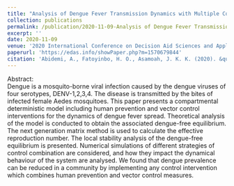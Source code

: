 ```yaml
---
title: "Analysis of Dengue Fever Transmission Dynamics with Multiple Controls: A Mathematical Approach"
collection: publications
permalink: /publication/2020-11-09-Analysis of Dengue Fever Transmission Dynamics with Multiple Controls: A Mathematical Approach
excerpt: ''
date: 2020-11-09
venue: '2020 International Conference on Decision Aid Sciences and Application (DASA)'
paperurl: 'https://edas.info/showPaper.php?m=1570679844'
citation: 'Abidemi, A., Fatoyinbo, H. O., Asamoah, J. K. K. (2020). &quot;Analysis of Dengue Fever Transmission Dynamics with Multiple Controls: A Mathematical Approach&quot; <i>IEEE Xplore</i>. .'
---
```

Abstract:  	
Dengue is a mosquito-borne viral infection caused by the dengue viruses of four serotypes, DENV-1,2,3,4. The disease is transmitted by the bites of infected female Aedes mosquitoes. This paper presents a compartmental deterministic model including human prevention and vector control interventions for the dynamics of dengue fever spread. Theoretical analysis of the model is conducted to obtain the associated dengue-free equilibrium. The next generation matrix method is used to calculate the effective reproduction number. The local stability analysis of the dengue-free equilibrium is presented. Numerical simulations of different strategies of control combination are considered, and how they impact the dynamical behaviour of the system are analysed. We found that dengue prevalence can be reduced in a community by implementing any control intervention which combines human prevention and vector control measures.
